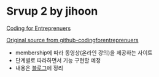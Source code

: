 # Srvup 2 by jihoon
[Coding for Entreprenuers](https://www.codingforentrepreneurs.com/projects/srvup-2/)

[Original source from github-codingforentreprenuers](https://github.com/codingforentrepreneurs/Srvup-2)
- membership에 따라 동영상(온라인 강의)을 제공하는 사이트
- 단계별로 따라하면서 기능 구현할 예정
- 내용은 [블로그](https://dev-navill.tistory.com/category/TIL%20%26%20Todo%20List/Coding%20for%20Entrepreneures)에 정리
